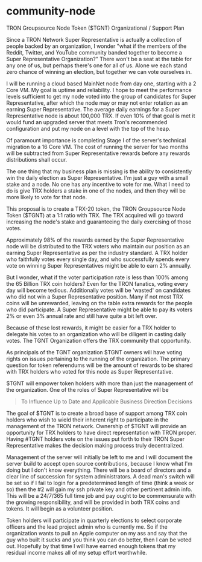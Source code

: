 # community-node
TRON Groupsource Node Token ($TGNT)  Organizational / Support Plan

Since a TRON Network Super Representative is actually a collection of people backed by an organization, I wonder "what if the members of the Reddit, Twitter, and YouTube community banded together to become a Super Representative Organization?" There won't be a seat at the table for any one of us, but perhaps there's one for all of us. Alone we each stand zero chance of winning an election, but together we can vote ourselves in.

I will be running a cloud based MainNet node from day one, starting with a 2 Core VM. My goal is uptime and reliability. I hope to meet the performance levels sufficient to get my node voted into the group of candidates for Super Representative, after which the node may or may not enter rotation as an earning Super Representative. The average daily earnings for a Super Representative node is about 100,000 TRX. If even 10% of that goal is met it would fund an upgraded server that meets Tron's recommended configuration and put my node on a level with the top of the heap.

Of paramount importance is completing Stage I of the server's technical migration to a 16 Core VM. The cost of running the server for two months will be subtracted from Super Representative rewards before any rewards distributions shall occur.

The one thing that my business plan is missing is the ability to consistently win the daily election as Super Representative. I'm just a guy with a small stake and a node. No one has any incentive to vote for me. What I need to do is give TRX holders a stake in one of the nodes, and then they will be more likely to vote for that node.

This proposal is to create a TRX-20 token, the TRON Groupsource Node Token ($TGNT) at a 1:1 ratio with TRX. The TRX acquired will go toward increasing the node's stake and guaranteeing the daily exercising of those votes.

Approximately 98% of the rewards earned by the Super Representative node will be distributed to the TRX voters who maintain our position as an earning Super Representative as per the industry standard. A TRX holder who faithfully votes every single day, and who successfully spends every vote on winning Super Representatives might be able to earn 2% annually. 

But I wonder, what if the voter participation rate is less than 100% among the 65 Billion TRX coin holders? Even for the TRON fanatics, voting every day will become tedious. Additionally votes will be 'wasted' on candidates who did not win a Super Representative position. Many if not most TRX coins will be unrewarded, leaving on the table extra rewards for the people who did participate. A Super Representative might be able to pay its voters 2% or even 3% annual rate and still have quite a bit left over.

Because of these lost rewards, it might be easier for a TRX holder to delegate his votes to an organization who will be diligent in casting daily votes. The TGNT Organization offers the TRX community that opportunity.

As principals of the TGNT organization $TGNT owners will have voting rights on issues pertaining to the running of the organization. The primary question for token referendums will be the amount of rewards to be shared with TRX holders who voted for this node as Super Representative.

$TGNT will empower token holders with more than just the management of the organization. One of the roles of Super Representative will be 

> To Influence Up to Date and Applicable Business Direction Decisions

The goal of $TGNT is to create a broad base of support among TRX coin holders who wish to wield their inherent right to participate in the management of the TRON network. Ownership of $TGNT will provide an opportunity for TRX holders to have direct representation with TRON proper. Having #TGNT holders vote on the issues put forth to their TRON Super Representative makes the decision making process truly decentralized.

Management of the server will initially be left to me and I will document the server build to accept open source contributions, because I know what I'm doing but I don't know everything. There will be a board of directors and a clear line of succession for system administrators. A dead man's switch will be set so if I fail to login for a predetermined length of time (think a week or so) then the #2 will gain my ssh private key and other pertinent admin info. This will be a 24/7/365 full time job and pay ought to be commensurate with the growing responsibility, and will be provided in both TRX coins and tokens. It will begin as a volunteer position.

Token holders will participate in quarterly elections to select corporate officers and the lead project admin who is currently me. So if the organization wants to pull an Apple computer on my ass and say that the guy who built it sucks and you think you can do better, then I can be voted out. Hopefully by that time I will have earned enough tokens that my residual income makes all of my setup effort worthwhile.





